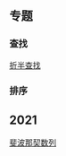 
## 专题

### 查找
[折半查找](./202103/halfSearch.js)


### 排序



## 2021

[斐波那契数列](./202103/FibonacciSequence.js)


